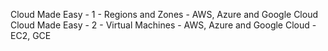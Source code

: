 Cloud Made Easy - 1 - Regions and Zones - AWS, Azure and Google Cloud
Cloud Made Easy - 2 - Virtual Machines - AWS, Azure and Google Cloud - EC2, GCE